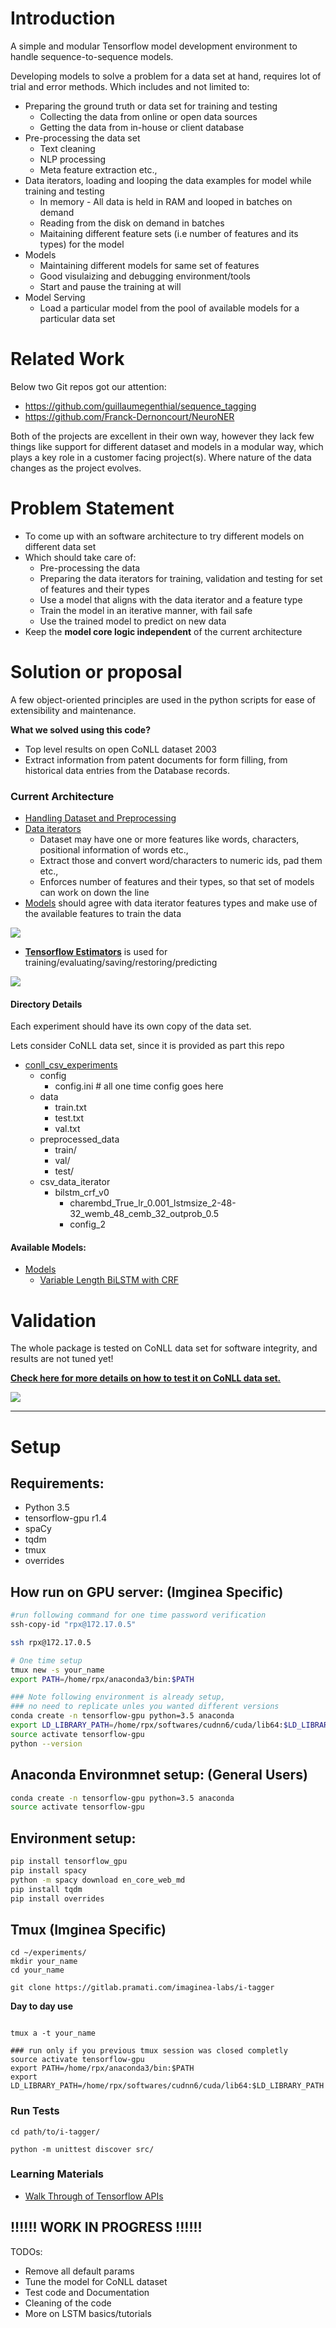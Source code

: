 # Introduction
A simple and modular Tensorflow model development environment to handle
sequence-to-sequence models.

Developing models to solve a problem for a data set at hand,
requires lot of trial and error methods.
Which includes and not limited to:
- Preparing the ground truth or data set for training and testing
    - Collecting the data from online or open data sources
    - Getting the data from in-house or client database
- Pre-processing the data set
    - Text cleaning
    - NLP processing
    - Meta feature extraction etc.,
- Data iterators, loading and looping the data examples for model
while training and testing
    - In memory - All data is held in RAM and looped in batches on demand
    - Reading from the disk on demand in batches
    - Maitaining different feature sets (i.e number of features and its types) for the model
- Models
    - Maintaining different models for same set of features
    - Good visulaizing and debugging environment/tools
    - Start and pause the training at will
- Model Serving
    - Load a particular model from the pool of available models for a
    particular data set

# Related Work
Below two Git repos got our attention:
- https://github.com/guillaumegenthial/sequence_tagging
- https://github.com/Franck-Dernoncourt/NeuroNER

Both of the projects are excellent in their own way, however they lack few
things like support for different dataset and models in a modular way,
which plays a key role in a customer facing project(s). Where nature of
the data changes as the project evolves.

# Problem Statement
 - To come up with an software architecture to try different models on
 different data set
 - Which should take care of:
    - Pre-processing the data
    - Preparing the data iterators for training, validation and testing
    for set of features and their types
    - Use a model that aligns with the data iterator and a feature type
    - Train the model in an iterative manner, with fail safe
    - Use the trained model to predict on new data
 - Keep the **model core logic independent** of the current architecture

# Solution or proposal

A few object-oriented principles are used in the python scripts for
ease of extensibility and maintenance.

**What we solved using this code?**
 - Top level results on open CoNLL dataset 2003
 - Extract information from patent documents for form filling, from historical
data entries from the Database records.

### Current Architecture

- [Handling Dataset and Preprocessing](docs/dataset.md)
- [Data iterators](docs/data_iterator.md)
    - Dataset may have one or more features like words,
characters, positional information of words etc.,
    - Extract those and convert word/characters to numeric ids, pad them etc.,
    - Enforces number of features and their types, so that set of models
      can work on down the line
- [Models](docs/models.md) should agree with data iterator features types and
make use of the available features to train the data


![](docs/images/i_tagger_architecture.png)


- **[Tensorflow Estimators](https://www.tensorflow.org/extend/estimators)** is used for training/evaluating/saving/restoring/predicting

![](docs/images/tf_estimators.png)

#### Directory Details

Each experiment should have its own copy of the data set.

Lets consider CoNLL data set, since it is provided as part this repo
- [conll_csv_experiments](conll_csv_experiments/)
    - config
        - config.ini # all one time config goes here
    - data
        - train.txt
        - test.txt
        - val.txt
    - preprocessed_data
        - train/
        - val/
        - test/
    - csv_data_iterator
        - bilstm_crf_v0
            - charembd_True_lr_0.001_lstmsize_2-48-32_wemb_48_cemb_32_outprob_0.5
            - config_2


#### Available Models:
- [Models](docs/models)
    - [Variable Length BiLSTM with CRF](docs/models/bilstm_crf_v0/BiLSTM_CRF_V0.md)


# Validation
 The whole package is tested on CoNLL data set for software integrity,
 and results are not tuned yet!

**[Check here for more details on how to test it on CoNLL data set.](conll_csv_experiments/README.md)**


![](docs/images/conll_tensorboard_results.png)


-------------------------------------------------------------------

# Setup

## Requirements:
- Python 3.5
- tensorflow-gpu r1.4
- spaCy
- tqdm
- tmux
- overrides


## How run on GPU server: (Imginea Specific)

```bash
#run following command for one time password verification
ssh-copy-id "rpx@172.17.0.5"

ssh rpx@172.17.0.5

# One time setup
tmux new -s your_name
export PATH=/home/rpx/anaconda3/bin:$PATH

### Note following environment is already setup, 
### no need to replicate unles you wanted different versions
conda create -n tensorflow-gpu python=3.5 anaconda
export LD_LIBRARY_PATH=/home/rpx/softwares/cudnn6/cuda/lib64:$LD_LIBRARY_PATH
source activate tensorflow-gpu
python --version

```

## Anaconda Environmnet setup: (General Users)

```bash
conda create -n tensorflow-gpu python=3.5 anaconda
source activate tensorflow-gpu
```

## Environment setup:
```bash
pip install tensorflow_gpu
pip install spacy
python -m spacy download en_core_web_md
pip install tqdm
pip install overrides
```

## Tmux (Imginea Specific)
```
cd ~/experiments/
mkdir your_name
cd your_name

git clone https://gitlab.pramati.com/imaginea-labs/i-tagger

```

**Day to day use**
```

tmux a -t your_name

### run only if you previous tmux session was closed completly
source activate tensorflow-gpu
export PATH=/home/rpx/anaconda3/bin:$PATH
export LD_LIBRARY_PATH=/home/rpx/softwares/cudnn6/cuda/lib64:$LD_LIBRARY_PATH

```

### Run Tests
```
cd path/to/i-tagger/

python -m unittest discover src/
```

### Learning Materials
- [Walk Through of Tensorflow APIs](notebooks/walk_through_of_tf_apis.ipynb)


## !!!!!! WORK IN PROGRESS !!!!!!


TODOs:
- Remove all default params
- Tune the model for CoNLL dataset
- Test code and Documentation
- Cleaning of the code
- More on LSTM basics/tutorials